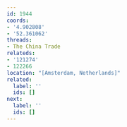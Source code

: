 ```yaml
---
id: 1944
coords:
- '4.902808'
- '52.361062'
threads:
- The China Trade
relateds:
- '121274'
- 122266
location: "[Amsterdam, Netherlands]"
related:
  label: ''
  ids: []
next:
  label: ''
  ids: []
---
```

